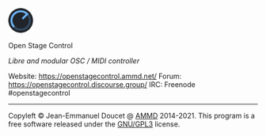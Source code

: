<img src="resources/images/logo.png" alt="Open Stage Control" height="50px"/>

Open Stage Control

*Libre and modular OSC / MIDI controller*


Website: https://openstagecontrol.ammd.net/
Forum: https://openstagecontrol.discourse.group/
IRC: Freenode #openstagecontrol

----

Copyleft © Jean-Emmanuel Doucet @ [AMMD](http://ammd.net) 2014-2021.
This program is a free software released under the [GNU/GPL3](ttps://github.com/jean-emmanuel/open-stage-control/blob/master/LICENSE) license.
